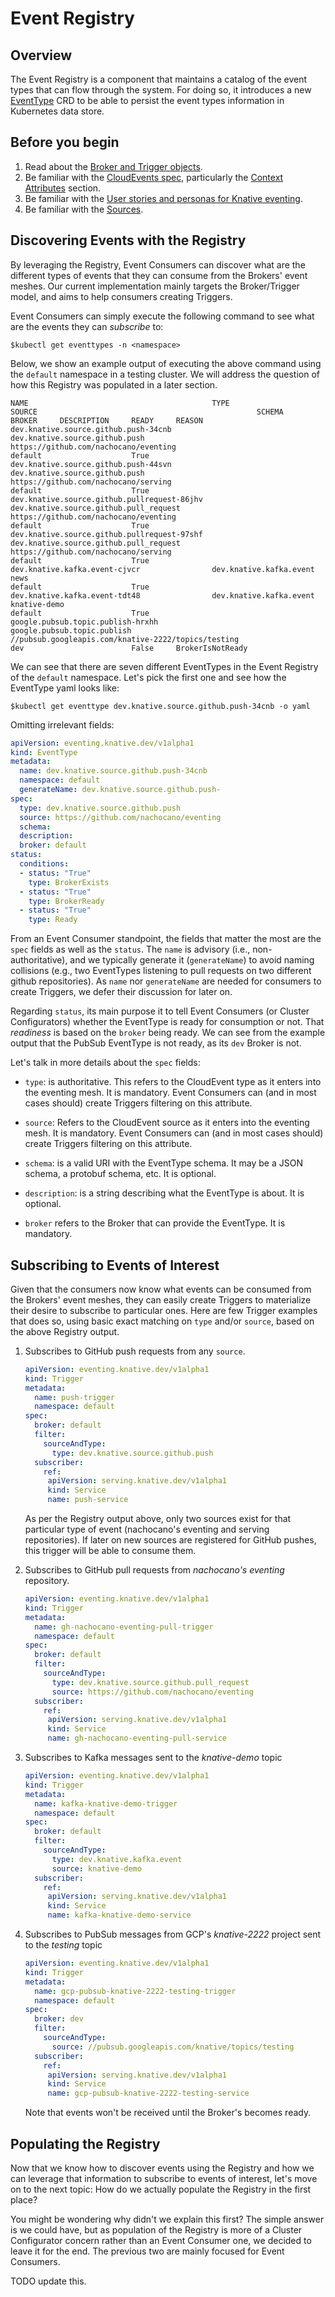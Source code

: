 # Event Registry

## Overview

The Event Registry is a component that maintains a catalog of the event types that can flow through the system. 
For doing so, it introduces a new [EventType](../reference/eventing/eventing.md) CRD to be able to persist the event types 
information in Kubernetes data store. 

## Before you begin

1. Read about the [Broker and Trigger objects](./broker-trigger.md).
1. Be familiar with the [CloudEvents spec](https://github.com/cloudevents/spec/blob/master/spec.md),
   particularly the [Context Attributes](https://github.com/cloudevents/spec/blob/master/spec.md#context-attributes)
   section.
1. Be familiar with the [User stories and personas for Knative eventing](https://docs.google.com/document/d/15uhyqQvaomxRX2u8s0i6CNhA86BQTNztkdsLUnPmvv4/edit?usp=sharing).
1. Be familiar with the [Sources](./sources/README.md).

## Discovering Events with the Registry

By leveraging the Registry, Event Consumers can discover what are the different types of events that they can consume 
from the Brokers' event meshes. Our current implementation mainly targets the Broker/Trigger model, and aims to help 
consumers creating Triggers. 

Event Consumers can simply execute the following command to see what are the events they can *subscribe* to:

`$kubectl get eventtypes -n <namespace>`

Below, we show an example output of executing the above command using the `default` namespace in a testing cluster. 
We will address the question of how this Registry was populated in a later section.  

```
NAME                                         TYPE                                    SOURCE                                                 SCHEMA        BROKER     DESCRIPTION     READY     REASON
dev.knative.source.github.push-34cnb         dev.knative.source.github.push          https://github.com/nachocano/eventing                                default                    True
dev.knative.source.github.push-44svn         dev.knative.source.github.push          https://github.com/nachocano/serving                                 default                    True 
dev.knative.source.github.pullrequest-86jhv  dev.knative.source.github.pull_request  https://github.com/nachocano/eventing                                default                    True
dev.knative.source.github.pullrequest-97shf  dev.knative.source.github.pull_request  https://github.com/nachocano/serving                                 default                    True  
dev.knative.kafka.event-cjvcr                dev.knative.kafka.event                 news                                                                 default                    True    
dev.knative.kafka.event-tdt48                dev.knative.kafka.event                 knative-demo                                                         default                    True
google.pubsub.topic.publish-hrxhh            google.pubsub.topic.publish             //pubsub.googleapis.com/knative-2222/topics/testing                  dev                        False     BrokerIsNotReady
```

We can see that there are seven different EventTypes in the Event Registry of the `default` namespace. 
Let's pick the first one and see how the EventType yaml looks like:

`$kubectl get eventtype dev.knative.source.github.push-34cnb -o yaml`

Omitting irrelevant fields:

```yaml
apiVersion: eventing.knative.dev/v1alpha1
kind: EventType
metadata:
  name: dev.knative.source.github.push-34cnb
  namespace: default
  generateName: dev.knative.source.github.push-  
spec:
  type: dev.knative.source.github.push
  source: https://github.com/nachocano/eventing
  schema:
  description:
  broker: default
status:
  conditions:
  - status: "True"
    type: BrokerExists
  - status: "True"
    type: BrokerReady
  - status: "True"
    type: Ready
```

From an Event Consumer standpoint, the fields that matter the most are the `spec` fields as well as the `status`.
The `name` is advisory (i.e., non-authoritative), and we typically generate it (`generateName`) to avoid naming collisions 
(e.g., two EventTypes listening to pull requests on two different github repositories). 
As `name` nor `generateName` are needed for consumers to create Triggers, we defer their discussion for later on.

Regarding `status`, its main purpose it to tell Event Consumers (or Cluster Configurators) whether the EventType is ready 
for consumption or not. That *readiness* is based on the `broker` being ready. We can see from the example output that 
the PubSub EventType is not ready, as its `dev` Broker is not.
 
Let's talk in more details about the `spec` fields:
 
- `type`: is authoritative. This refers to the CloudEvent type as it enters into the eventing mesh. It is mandatory. 
Event Consumers can (and in most cases should) create Triggers filtering on this attribute.

- `source`: Refers to the CloudEvent source as it enters into the eventing mesh. It is mandatory.
Event Consumers can (and in most cases should) create Triggers filtering on this attribute.

- `schema`: is a valid URI with the EventType schema. It may be a JSON schema, a protobuf schema, etc. It is optional.

- `description`: is a string describing what the EventType is about. It is optional.

- `broker` refers to the Broker that can provide the EventType. It is mandatory.


## Subscribing to Events of Interest

Given that the consumers now know what events can be consumed from the Brokers' event meshes, they can easily create 
Triggers to materialize their desire to subscribe to particular ones. 
Here are few Trigger examples that does so, using basic exact matching on `type` and/or `source`, based on the above Registry output.

1. Subscribes to GitHub push requests from any `source`.

    ```yaml
    apiVersion: eventing.knative.dev/v1alpha1
    kind: Trigger
    metadata:
      name: push-trigger
      namespace: default
    spec:
      broker: default
      filter:
        sourceAndType:
          type: dev.knative.source.github.push
      subscriber:
        ref:
         apiVersion: serving.knative.dev/v1alpha1
         kind: Service
         name: push-service
    ```
    
    As per the Registry output above, only two sources exist 
    for that particular type of event (nachocano's eventing and serving repositories). 
    If later on new sources are registered for GitHub pushes, this trigger will be able to consume them.
        
1. Subscribes to GitHub pull requests from *nachocano's eventing* repository.

    ```yaml
    apiVersion: eventing.knative.dev/v1alpha1
    kind: Trigger
    metadata:
      name: gh-nachocano-eventing-pull-trigger
      namespace: default
    spec:
      broker: default
      filter:
        sourceAndType:
          type: dev.knative.source.github.pull_request
          source: https://github.com/nachocano/eventing
      subscriber:
        ref:
         apiVersion: serving.knative.dev/v1alpha1
         kind: Service
         name: gh-nachocano-eventing-pull-service
    ```

1. Subscribes to Kafka messages sent to the *knative-demo* topic

    ```yaml
    apiVersion: eventing.knative.dev/v1alpha1
    kind: Trigger
    metadata:
      name: kafka-knative-demo-trigger
      namespace: default
    spec:
      broker: default
      filter:
        sourceAndType:
          type: dev.knative.kafka.event
          source: knative-demo
      subscriber:
        ref:
         apiVersion: serving.knative.dev/v1alpha1
         kind: Service
         name: kafka-knative-demo-service
    ```

1. Subscribes to PubSub messages from GCP's *knative-2222* project sent to the *testing* topic

    ```yaml
    apiVersion: eventing.knative.dev/v1alpha1
    kind: Trigger
    metadata:
      name: gcp-pubsub-knative-2222-testing-trigger
      namespace: default
    spec:
      broker: dev
      filter:
        sourceAndType:
          source: //pubsub.googleapis.com/knative/topics/testing
      subscriber:
        ref:
         apiVersion: serving.knative.dev/v1alpha1
         kind: Service
         name: gcp-pubsub-knative-2222-testing-service
    ```
    
    Note that events won't be received until the Broker's becomes ready.


## Populating the Registry

Now that we know how to discover events using the Registry and how we can leverage that information to subscribe to 
events of interest, let's move on to the next topic: How do we actually populate the Registry in the first place? 

You might be wondering why didn't we explain this first? The simple answer is we could have, but as population of the 
Registry is more of a Cluster Configurator concern rather than an Event Consumer one, we decided to leave it for the end. 
The previous two are mainly focused for Event Consumers.    

 
TODO update this.
